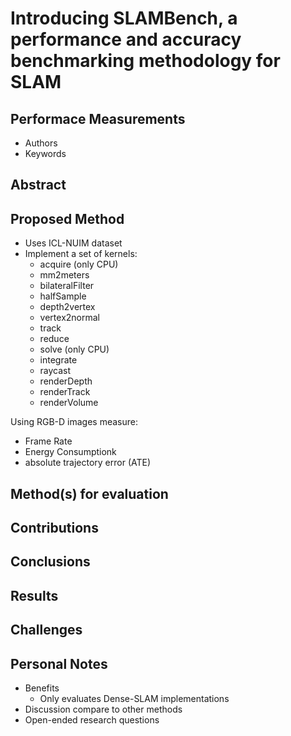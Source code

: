 # Introducing SLAMBench, a performance and accuracy benchmarking methodology for SLAM


## Performace Measurements

- Authors
- Keywords

## Abstract

## Proposed Method

- Uses ICL-NUIM dataset
- Implement a set of kernels:
    - acquire (only CPU)
    - mm2meters
    - bilateralFilter
    - halfSample
    - depth2vertex
    - vertex2normal
    - track
    - reduce
    - solve (only CPU)
    - integrate
    - raycast
    - renderDepth
    - renderTrack
    - renderVolume


Using RGB-D images measure:
- Frame Rate
- Energy Consumptionk
- absolute trajectory error (ATE)

## Method(s) for evaluation

## Contributions

## Conclusions

## Results



## Challenges

## Personal Notes

- Benefits
    - Only evaluates Dense-SLAM implementations
- Discussion compare to other methods
- Open-ended research questions
